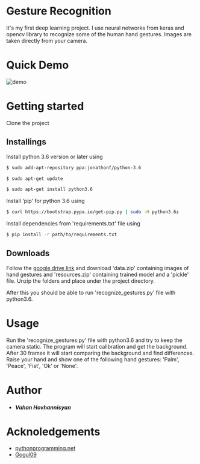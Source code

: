 # Gesture Recognition

It's my first deep learning project. I use neural networks from keras and opencv library to recognize some of the human hand gestures. Images are taken directly from your camera. 

# Quick Demo

![demo](https://user-images.githubusercontent.com/37872230/55979620-ac33a080-5ca3-11e9-9f41-8eb8a15e7030.gif)

# Getting started
Clone the project
## Installings
Install python 3.6 version or later using
```sh
$ sudo add-apt-repository ppa:jonathonf/python-3.6
```
```sh
$ sudo apt-get update
```
```sh
$ sudo apt-get install python3.6
```
 
Install 'pip' for python 3.6 using
```sh
$ curl https://bootstrap.pypa.io/get-pip.py | sudo -H python3.6z
```
Install dependencies from 'requirements.txt' file using 
```sh
$ pip install -r path/to/requirements.txt
```

## Downloads

Follow the [google drive link](https://drive.google.com/open?id=1E45EhMohzLEt_OvaGAxNxWZl-ZykwL7W) and download 'data.zip' containing images of hand gestures and 'resources.zip' containing trained model and a 'pickle' file. Unzip the folders and place under the project directory.

After this you should be able to run 'recognize_gestures.py' file with python3.6.

# Usage
Run the 'recognize_gestures.py' file with python3.6 and try to keep the camera static. The program will start calibration and get the background. After 30 frames it will start comparing the background and find differences. Raise your hand and show one of the following hand gestures: 'Palm', 'Peace', 'Fist', 'Ok' or 'None'.

# Author
- ##### Vahan Hovhannisyan
# Acknoledgements
- [pythonprogramming.net](https://pythonprogramming.net/introduction-deep-learning-python-tensorflow-keras/)
- [Gogul09](https://github.com/Gogul09/gesture-recognition)

